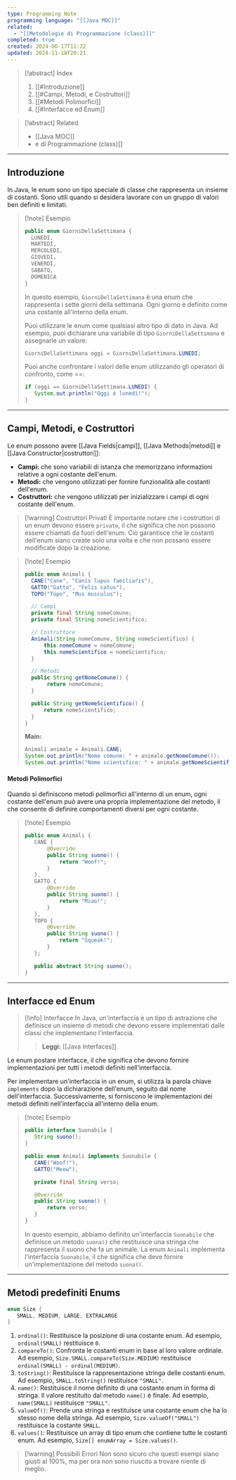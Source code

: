 ```yaml
---
type: Programming Note
programming language: "[[Java MOC]]"
related:
  - "[[Metodologie di Programmazione (class)]]"
completed: true
created: 2024-06-17T11:22
updated: 2024-11-18T20:21
---
```

>[!abstract] Index
>1. [[#Introduzione]]
>2. [[#Campi, Metodi, e Costruttori]]
>3. [[#Metodi Polimorfici]]
>4. [[#Interfacce ed Enum]]

>[!abstract] Related
>- [[Java MOC]]
>- [](Java%20MOC.md)e di Programmazione (class)]]

---
## Introduzione

In Java, le enum sono un tipo speciale di classe che rappresenta un insieme di costanti. Sono utili quando si desidera lavorare con un gruppo di valori ben definiti e limitati.

>[!note] Esempio
>```java
>public enum GiorniDellaSettimana {     
>	LUNEDI,     
>	MARTEDI,     
>	MERCOLEDI,     
>	GIOVEDI,     
>	VENERDI,     
>	SABATO,     
>	DOMENICA 
>}
>```
>
>In questo esempio, `GiorniDellaSettimana` è una enum che rappresenta i sette giorni della settimana. Ogni giorno è definito come una costante all'interno della enum.
>
>Puoi utilizzare le enum come qualsiasi altro tipo di dato in Java. Ad esempio, puoi dichiarare una variabile di tipo `GiorniDellaSettimana` e assegnarle un valore:
>
>```java
>GiorniDellaSettimana oggi = GiorniDellaSettimana.LUNEDI;
>```
>
>Puoi anche confrontare i valori delle enum utilizzando gli operatori di confronto, come ==:
>
>```java
>if (oggi == GiorniDellaSettimana.LUNEDI) {
>    System.out.println("Oggi è lunedì!");
>}
>```

---
## Campi, Metodi, e Costruttori 

Le enum possono avere [[Java Fields|campi]], [[Java Methods|metodi]] e [[Java Constructor|costruttori]]:
- **Campi:** che sono variabili di istanza che memorizzano informazioni relative a ogni costante dell'enum.
- **Metodi:** che vengono utilizzati per fornire funzionalità alle costanti dell'enum.
- **Costruttori:** che vengono utilizzati per inizializzare i campi di ogni costante dell'enum.

>[!warning] Costruttori Privati
>È importante notare che i costruttori di un enum devono essere `private`, il che significa che non possono essere chiamati da fuori dell'enum. Ciò garantisce che le costanti dell'enum siano create solo una volta e che non possano essere modificate dopo la creazione.

>[!note] Esempio
>```java
>public enum Animali {
>	CANE("Cane", "Canis lupus familiaris"),
>	GATTO("Gatto", "Felis catus"),
>	TOPO("Topo", "Mus musculus");
>
>	// Campi
>	private final String nomeComune;
>	private final String nomeScientifico;
>
>	// Costruttore
>	Animali(String nomeComune, String nomeScientifico) {
>		this.nomeComune = nomeComune;
>		this.nomeScientifico = nomeScientifico;
>	}
>
>	// Metodi
>	public String getNomeComune() {
>		 return nomeComune;
>	}
>
>	public String getNomeScientifico() {
>		return nomeScientifico;
>	}
>}
>```
>
>**Main:**
>```java
>Animali animale = Animali.CANE;
>System.out.println("Nome comune: " + animale.getNomeComune());
>System.out.println("Nome scientifico: " + animale.getNomeScientifico());
>```

#### Metodi Polimorfici

Quando si definiscono metodi polimorfici all'interno di un enum, ogni costante dell'enum può avere una propria implementazione del metodo, il che consente di definire comportamenti diversi per ogni costante.

>[!note] Esempio
>```java
>public enum Animali {
>    CANE {
>        @Override
>        public String suono() {
>            return "Woof!";
>        }
>    },
>    GATTO {
>        @Override
>        public String suono() {
>            return "Miao!";
>        }
>    },
>    TOPO {
>        @Override
>        public String suono() {
>            return "Squeak!";
>        }
>    };
>
>    public abstract String suono();
>}
>```

---
## Interfacce ed Enum

>[!info] Interfacce
>In Java, un'interfaccia è un tipo di astrazione che definisce un insieme di metodi che devono essere implementati dalle classi che implementano l'interfaccia. 
>
>>**Leggi:** [[Java Interfaces]]

Le enum pos[](Java%20Interfaces.md)tare interfacce, il che significa che devono fornire implementazioni per tutti i metodi definiti nell'interfaccia.

Per implementare un'interfaccia in un enum, si utilizza la parola chiave `implements` dopo la dichiarazione dell'enum, seguito dal nome dell'interfaccia. Successivamente, si forniscono le implementazioni dei metodi definiti nell'interfaccia all'interno della enum.

>[!note] Esempio
>```java
>public interface Suonabile {
>    String suono();
>}
>
>public enum Animali implements Suonabile {
>    CANE("Woof!"),
>    GATTO("Meow"),
>
>    private final String verso;
>
>    @Override
>    public String suono() {
>        return verso;
>    }
>}
>```
>
>In questo esempio, abbiamo definito un'interfaccia `Suonabile` che definisce un metodo `suona()` che restituisce una stringa che rappresenta il suono che fa un animale. La enum `Animali` implementa l'interfaccia `Suonabile`, il che significa che deve fornire un'implementazione del metodo `suona()`.

---
## Metodi predefiniti Enums

```java
enum Size { 
   SMALL, MEDIUM, LARGE, EXTRALARGE 
}
```

1. `ordinal()`: Restituisce la posizione di una costante enum. Ad esempio, `ordinal(SMALL)` restituisce `0`.
2. `compareTo()`: Confronta le costanti enum in base al loro valore ordinale. Ad esempio, `Size.SMALL.compareTo(Size.MEDIUM)` restituisce `ordinal(SMALL) - ordinal(MEDIUM)`.
3. `toString()`: Restituisce la rappresentazione stringa delle costanti enum. Ad esempio, `SMALL.toString()` restituisce `"SMALL"`.
4. `name()`: Restituisce il nome definito di una costante enum in forma di stringa. Il valore restituito dal metodo `name()` è finale. Ad esempio, `name(SMALL)` restituisce `"SMALL"`.
5. `valueOf()`: Prende una stringa e restituisce una costante enum che ha lo stesso nome della stringa. Ad esempio, `Size.valueOf("SMALL")` restituisce la costante `SMALL`.
6. `values()`: Restituisce un array di tipo enum che contiene tutte le costanti enum. Ad esempio, `Size[] enumArray = Size.values()`.

>[!warning]  Possibili Errori
>Non sono sicuro che questi esempi siano giusti al 100%, ma per ora non sono riuscito a trovare niente di meglio.

